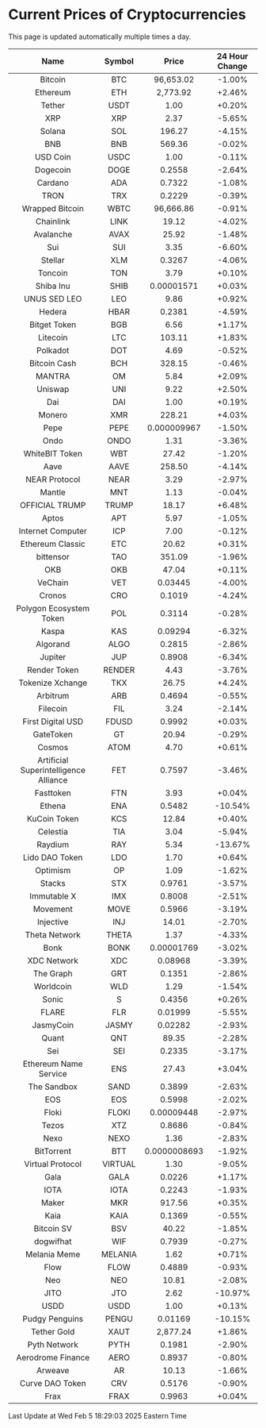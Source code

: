 # Current Prices of Cryptocurrencies
This page is updated automatically multiple times a day.

| Name | Symbol | Price | 24 Hour Change |
| :---: |:---:| :---: | :---: |
| Bitcoin | BTC | 96,653.02 | -1.00% |
| Ethereum | ETH | 2,773.92 | +2.46% |
| Tether | USDT | 1.00 | +0.20% |
| XRP | XRP | 2.37 | -5.65% |
| Solana | SOL | 196.27 | -4.15% |
| BNB | BNB | 569.36 | -0.02% |
| USD Coin | USDC | 1.00 | -0.11% |
| Dogecoin | DOGE | 0.2558 | -2.64% |
| Cardano | ADA | 0.7322 | -1.08% |
| TRON | TRX | 0.2229 | -0.39% |
| Wrapped Bitcoin | WBTC | 96,666.86 | -0.91% |
| Chainlink | LINK | 19.12 | -4.02% |
| Avalanche | AVAX | 25.92 | -1.48% |
| Sui | SUI | 3.35 | -6.60% |
| Stellar | XLM | 0.3267 | -4.06% |
| Toncoin | TON | 3.79 | +0.10% |
| Shiba Inu | SHIB | 0.00001571 | +0.03% |
| UNUS SED LEO | LEO | 9.86 | +0.92% |
| Hedera | HBAR | 0.2381 | -4.59% |
| Bitget Token | BGB | 6.56 | +1.17% |
| Litecoin | LTC | 103.11 | +1.83% |
| Polkadot | DOT | 4.69 | -0.52% |
| Bitcoin Cash | BCH | 328.15 | -0.46% |
| MANTRA | OM | 5.84 | +2.09% |
| Uniswap | UNI | 9.22 | +2.50% |
| Dai | DAI | 1.00 | +0.19% |
| Monero | XMR | 228.21 | +4.03% |
| Pepe | PEPE | 0.000009967 | -1.50% |
| Ondo | ONDO | 1.31 | -3.36% |
| WhiteBIT Token | WBT | 27.42 | -1.20% |
| Aave | AAVE | 258.50 | -4.14% |
| NEAR Protocol | NEAR | 3.29 | -2.97% |
| Mantle | MNT | 1.13 | -0.04% |
| OFFICIAL TRUMP | TRUMP | 18.17 | +6.48% |
| Aptos | APT | 5.97 | -1.05% |
| Internet Computer | ICP | 7.00 | -0.12% |
| Ethereum Classic | ETC | 20.62 | +0.31% |
| bittensor | TAO | 351.09 | -1.96% |
| OKB | OKB | 47.04 | +0.11% |
| VeChain | VET | 0.03445 | -4.00% |
| Cronos | CRO | 0.1019 | -4.24% |
| Polygon Ecosystem Token | POL | 0.3114 | -0.28% |
| Kaspa | KAS | 0.09294 | -6.32% |
| Algorand | ALGO | 0.2815 | -2.86% |
| Jupiter | JUP | 0.8908 | -6.34% |
| Render Token | RENDER | 4.43 | -3.76% |
| Tokenize Xchange | TKX | 26.75 | +4.24% |
| Arbitrum | ARB | 0.4694 | -0.55% |
| Filecoin | FIL | 3.24 | -2.14% |
| First Digital USD | FDUSD | 0.9992 | +0.03% |
| GateToken | GT | 20.94 | -0.29% |
| Cosmos | ATOM | 4.70 | +0.61% |
| Artificial Superintelligence Alliance | FET | 0.7597 | -3.46% |
| Fasttoken | FTN | 3.93 | +0.04% |
| Ethena | ENA | 0.5482 | -10.54% |
| KuCoin Token | KCS | 12.84 | +0.40% |
| Celestia | TIA | 3.04 | -5.94% |
| Raydium | RAY | 5.34 | -13.67% |
| Lido DAO Token | LDO | 1.70 | +0.64% |
| Optimism | OP | 1.09 | -1.62% |
| Stacks | STX | 0.9761 | -3.57% |
| Immutable X | IMX | 0.8008 | -2.51% |
| Movement | MOVE | 0.5966 | -3.19% |
| Injective | INJ | 14.01 | -2.70% |
| Theta Network | THETA | 1.37 | -4.33% |
| Bonk | BONK | 0.00001769 | -3.02% |
| XDC Network | XDC | 0.08968 | -3.39% |
| The Graph | GRT | 0.1351 | -2.86% |
| Worldcoin | WLD | 1.29 | -1.54% |
| Sonic | S | 0.4356 | +0.26% |
| FLARE | FLR | 0.01999 | -5.55% |
| JasmyCoin | JASMY | 0.02282 | -2.93% |
| Quant | QNT | 89.35 | -2.28% |
| Sei | SEI | 0.2335 | -3.17% |
| Ethereum Name Service | ENS | 27.43 | +3.04% |
| The Sandbox | SAND | 0.3899 | -2.63% |
| EOS | EOS | 0.5998 | -2.02% |
| Floki | FLOKI | 0.00009448 | -2.97% |
| Tezos | XTZ | 0.8686 | -0.84% |
| Nexo | NEXO | 1.36 | -2.83% |
| BitTorrent | BTT | 0.0000008693 | -1.92% |
| Virtual Protocol | VIRTUAL | 1.30 | -9.05% |
| Gala | GALA | 0.0226 | +1.17% |
| IOTA | IOTA | 0.2243 | -1.93% |
| Maker | MKR | 917.56 | +0.35% |
| Kaia | KAIA | 0.1369 | -0.55% |
| Bitcoin SV | BSV | 40.22 | -1.85% |
| dogwifhat | WIF | 0.7939 | -0.27% |
| Melania Meme | MELANIA | 1.62 | +0.71% |
| Flow | FLOW | 0.4889 | -0.93% |
| Neo | NEO | 10.81 | -2.08% |
| JITO | JTO | 2.62 | -10.97% |
| USDD | USDD | 1.00 | +0.13% |
| Pudgy Penguins | PENGU | 0.01169 | -10.15% |
| Tether Gold | XAUT | 2,877.24 | +1.86% |
| Pyth Network | PYTH | 0.1981 | -2.90% |
| Aerodrome Finance | AERO | 0.8937 | -0.80% |
| Arweave | AR | 10.13 | -1.66% |
| Curve DAO Token | CRV | 0.5176 | -0.90% |
| Frax | FRAX | 0.9963 | +0.04% |

Last Update at Wed Feb  5 18:29:03 2025 Eastern Time